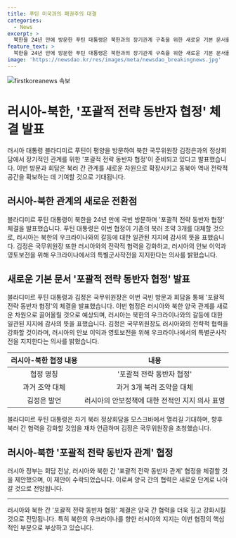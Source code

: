 ```yaml
---
title: 푸틴 미국과의 패권주의 대결
categories:
  - News
excerpt: >
  북한을 24년 만에 방문한 푸틴 대통령은 북한과의 장기관계 구축을 위한 새로운 기본 문서를 발표했다. 이에 따라 북러는 새로운 포괄적 전략 동반자 협정을 맺을 예정으로, 국제사회 제재를 받는 양국이 밀착하여 동북아 역내 전략적 공간을 확보하고 있다. 이번 회담의 성공을 확신한 푸틴 대통령은 차기 북러 정상회담을 모스크바에서 열 예정이며, 김 위원장도 러시아와 전략적 협력을 강화할 것이라 밝혔다.
feature_text: >
  북한을 24년 만에 방문한 푸틴 대통령은 북한과의 장기관계 구축을 위한 새로운 기본 문서를 발표했다. 이에 따라 북러는 새로운 포괄적 전략 동반자 협정을 맺을 예정으로, 국제사회 제재를 받는 양국이 밀착하여 동북아 역내 전략적 공간을 확보하고 있다. 이번 회담의 성공을 확신한 푸틴 대통령은 차기 북러 정상회담을 모스크바에서 열 예정이며, 김 위원장도 러시아와 전략적 협력을 강화할 것이라 밝혔다.
image: 'https://newsdao.kr/res/images/meta/newsdao_breakingnews.jpg'
---
```


<p><img src="https://newsdao.kr/res/images/meta/newsdao_breakingnews.jpg" alt="firstkoreanews 속보" /></p>

<h1>러시아-북한, '포괄적 전략 동반자 협정' 체결 발표</h1>

<p data-ke-size="size16">러시아 대통령 블라디미르 푸틴이 평양을 방문하여 북한 국무위원장 김정은과의 정상회담에서 장기적인 관계를 위한 '포괄적 전략 동반자 협정'이 준비되고 있다고 발표했습니다. 이번 방문과 회담은 북러 간 관계를 새로운 차원으로 확장시키고 동북아 역내 전략적 공간을 확보하는 데 기여할 것으로 기대됩니다.</p>

<h2 data-ke-size="size26">러시아-북한 관계의 새로운 전환점</h2>

<p>블라디미르 푸틴 대통령이 북한을 24년 만에 국빈 방문하며 '포괄적 전략 동반자 협정' 체결을 발표했습니다. 푸틴 대통령은 이번 협정이 기존의 북러 조약 3개를 대체할 것으로, 러시아는 북한의 우크라이나와의 갈등에 대한 일관된 지지에 감사의 뜻을 표했습니다. 김정은 국무위원장 또한 러시아와의 전략적 협력을 강화하고, 러시아의 안보 이익과 영토보전을 위해 우크라이나에서의 특별군사작전을 지지한다는 의사를 밝혔습니다.</p>

<h2 data-ke-size="size26">새로운 기본 문서 '포괄적 전략 동반자 협정' 발표</h2>

<p>블라디미르 푸틴 대통령과 김정은 국무위원장은 이번 국빈 방문과 회담을 통해 '포괄적 전략 동반자 협정'의 체결을 발표했습니다. 이번 협정은 러시아와 북한 양국 관계를 새로운 차원으로 끌어올릴 것으로 예상되며, 러시아는 북한의 우크라이나와의 갈등에 대한 일관된 지지에 감사의 뜻을 표했습니다. 김정은 국무위원장도 러시아와의 전략적 협력을 강화할 것이라며, 러시아의 안보 이익과 영토보전을 위해 우크라이나에서의 특별군사작전을 지지한다는 의사를 밝혔습니다.</p>

<table>
<thead>
<tr>
<th style="text-align: center;">러시아-북한 협정 내용</th>
<th style="text-align: center;">내용</th>
</tr>
</thead>
<tbody>
<tr>
<td style="text-align: center;">협정 명칭</td>
<td style="text-align: center;">'포괄적 전략 동반자 협정'</td>
</tr>
<tr>
<td style="text-align: center;">과거 조약 대체</td>
<td style="text-align: center;">과거 3개 북러 조약을 대체</td>
</tr>
<tr>
<td style="text-align: center;">김정은 발언</td>
<td style="text-align: center;">러시아의 안보정책에 대한 전적인 지지 의사 표명</td>
</tr>
</tbody>
</table>

<p data-ke-size="size16">블라디미르 푸틴 대통령은 차기 북러 정상회담을 모스크바에서 열리길 기대하며, 향후 북러 간 협력을 강화할 것임을 재차 언급하며 김정은 국무위원장을 초청했습니다.</p>

<h2 data-ke-size="size26">러시아-북한 '포괄적 전략 동반자 관계' 협정</h2>

<p>러시아 정부는 회담 전날, 러시아와 북한 간 '포괄적 전략 동반자 관계' 협정을 체결할 것을 제안했으며, 이 제안이 수락되었습니다. 이로써 양국 간의 협력은 새로운 단계로 나아갈 것으로 전망됩니다.</p>

<hr>

<p data-ke-size="size16">러시아와 북한 간 '포괄적 전략 동반자 협정' 체결은 양국 간 협력을 더욱 깊고 강화시킬 것으로 전망됩니다. 특히 북한의 우크라이나를 향한 러시아의 지지는 이번 협정의 핵심적인 부분으로 부상하고 있습니다.</p>

